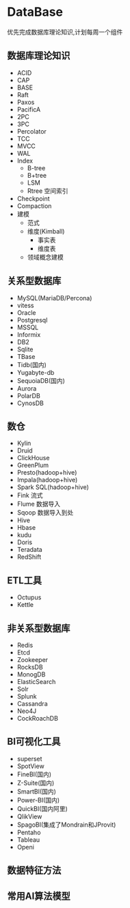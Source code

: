 # DataBase
优先完成数据库理论知识,计划每周一个组件

## 数据库理论知识
- ACID
- CAP
- BASE
- Raft
- Paxos
- PacificA
- 2PC
- 3PC
- Percolator
- TCC
- MVCC
- WAL
- Index
  - B-tree
  - B+tree
  - LSM
  - Rtree 空间索引
- Checkpoint
- Compaction
- 建模
  - 范式
  - 维度(Kimball) 
    - 事实表
    - 维度表
  - 领域概念建模

## 关系型数据库
- MySQL(MariaDB/Percona)
- vitess
- Oracle
- Postgresql
- MSSQL
- Informix
- DB2
- Sqlite
- TBase
- Tidb(国内)
- Yugabyte-db
- SequoiaDB(国内)
- Aurora
- PolarDB
- CynosDB

## 数仓
- Kylin
- Druid
- ClickHouse
- GreenPlum
- Presto(hadoop+hive)
- Impala(hadoop+hive)
- Spark SQL(hadoop+hive)
- Fink 流式
- Flume 数据导入
- Sqoop 数据导入到处
- Hive
- Hbase
- kudu
- Doris
- Teradata
- RedShift

## ETL工具
- Octupus   
- Kettle

## 非关系型数据库
- Redis
- Etcd
- Zookeeper
- RocksDB
- MonogDB
- ElasticSearch
- Solr
- Splunk
- Cassandra 
- Neo4J
- CockRoachDB


## BI可视化工具
- superset
- SpotView
- FineBI(国内)
- Z-Suite(国内)
- SmartBI(国内)
- Power-BI(国内)
- QuickBI(国内阿里)
- QlikView
- SpagoBI(集成了Mondrain和JProvit)
- Pentaho
- Tableau
- Openi

## 数据特征方法

## 常用AI算法模型
